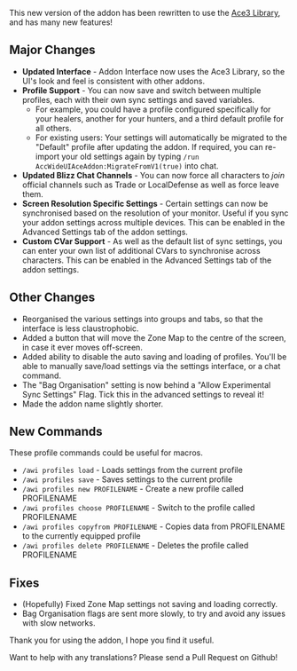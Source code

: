 This new version of the addon has been rewritten to use the [Ace3 Library](https://www.wowace.com/projects/ace3), and has many new features!

## Major Changes
- **Updated Interface** - Addon Interface now uses the Ace3 Library, so the UI's look and feel is consistent with other addons.
- **Profile Support** - You can now save and switch between multiple profiles, each with their own sync settings and saved variables.
  - For example, you could have a profile configured specifically for your healers, another for your hunters, and a third default profile for all others.
  - For existing users: Your settings will automatically be migrated to the "Default" profile after updating the addon.
    If required, you can re-import your old settings again by typing `/run AccWideUIAceAddon:MigrateFromV1(true)` into chat.
- **Updated Blizz Chat Channels** - You can now force all characters to _join_ official channels such as Trade or LocalDefense as well as force leave them.
- **Screen Resolution Specific Settings** - Certain settings can now be synchronised based on the resolution of your monitor. Useful if you sync your addon settings across multiple devices. This can be enabled in the Advanced Settings tab of the addon settings.
- **Custom CVar Support** - As well as the default list of sync settings, you can enter your own list of additional CVars to synchronise across characters. This can be enabled in the Advanced Settings tab of the addon settings.

## Other Changes
- Reorganised the various settings into groups and tabs, so that the interface is less claustrophobic.
- Added a button that will move the Zone Map to the centre of the screen, in case it ever moves off-screen.
- Added ability to disable the auto saving and loading of profiles. You'll be able to manually save/load settings via the settings interface, or a chat command.
- The "Bag Organisation" setting is now behind a "Allow Experimental Sync Settings" Flag. Tick this in the advanced settings to reveal it!
- Made the addon name slightly shorter.

## New Commands
These profile commands could be useful for macros.
- `/awi profiles load` - Loads settings from the current profile
- `/awi profiles save` - Saves settings to the current profile
- `/awi profiles new PROFILENAME` - Create a new profile called PROFILENAME
- `/awi profiles choose PROFILENAME` - Switch to the profile called PROFILENAME
- `/awi profiles copyfrom PROFILENAME` - Copies data from PROFILENAME to the currently equipped profile
- `/awi profiles delete PROFILENAME` - Deletes the profile called PROFILENAME

## Fixes
- (Hopefully) Fixed Zone Map settings not saving and loading correctly.
- Bag Organisation flags are sent more slowly, to try and avoid any issues with slow networks.

Thank you for using the addon, I hope you find it useful.

Want to help with any translations? Please send a Pull Request on Github!